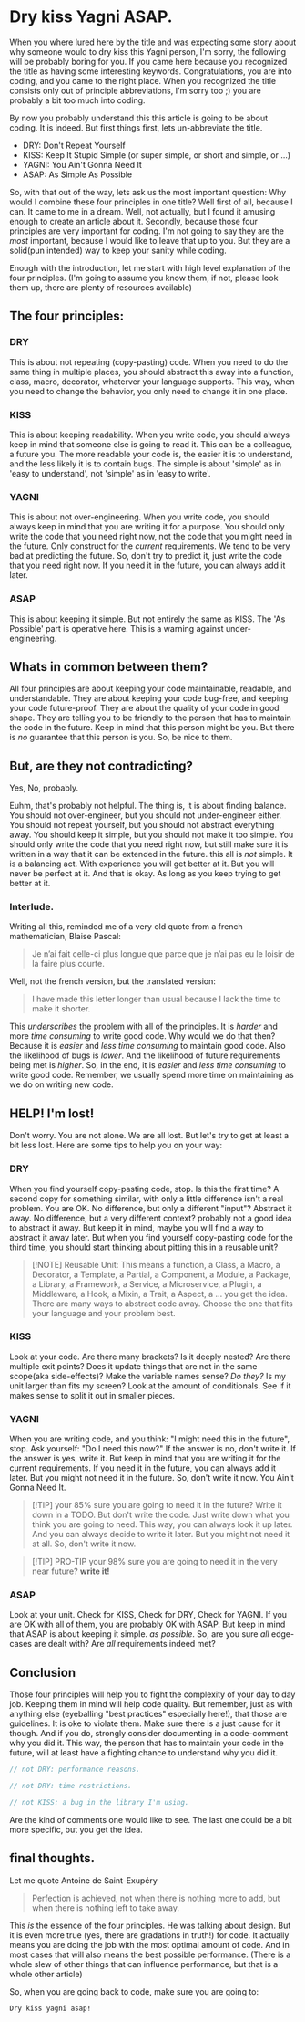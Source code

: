 # Dry kiss Yagni ASAP.

When you where lured here by the title and was expecting some story about why someone would to dry kiss this Yagni person, I'm sorry, the following will be probably boring for you.
If you came here because you recognized the title as having some interesting keywords. Congratulations, you are into coding, and you came to the right place.
When you recognized the title consists only out of principle abbreviations, I'm sorry too ;) you are probably a bit too much into coding.

By now you probably understand this this article is going to be about coding. It is indeed. But first things first, lets un-abbreviate the title.

- DRY: Don't Repeat Yourself
- KISS: Keep It Stupid Simple (or super simple, or short and simple, or ...)
- YAGNI: You Ain't Gonna Need It
- ASAP: As Simple As Possible

So, with that out of the way, lets ask us the most important question: Why would I combine these four principles in one title?
Well first of all, because I can. It came to me in a dream. Well, not actually, but I found it amusing enough to create an article about it.
Secondly, because those four principles are very important for coding. I'm not going to say they are the _most_ important, because I would like to leave that up to you. But they are a solid(pun intended) way to keep your sanity while coding.

Enough with the introduction, let me start with high level explanation of the four principles. (I'm going to assume you know them, if not, please look them up, there are plenty of resources available)

## The four principles:

### DRY

This is about not repeating (copy-pasting) code. When you need to do the same thing in multiple places, you should abstract this away into a function, class, macro, decorator, whaterver your language supports. This way, when you need to change the behavior, you only need to change it in one place.

### KISS

This is about keeping readability. When you write code, you should always keep in mind that someone else is going to read it. This can be a colleague, a future you. The more readable your code is, the easier it is to understand, and the less likely it is to contain bugs. The simple is about 'simple' as in 'easy to understand', not 'simple' as in 'easy to write'.

### YAGNI

This is about not over-engineering. When you write code, you should always keep in mind that you are writing it for a purpose. You should only write the code that you need right now, not the code that you might need in the future. Only construct for the _current_ requirements. We tend to be very bad at predicting the future. So, don't try to predict it, just write the code that you need right now. If you need it in the future, you can always add it later.

### ASAP

This is about keeping it simple. But not entirely the same as KISS. The 'As Possible' part is operative here. This is a warning against under-engineering.

## Whats in common between them?

All four principles are about keeping your code maintainable, readable, and understandable. They are about keeping your code bug-free, and keeping your code future-proof. They are about the quality of your code in good shape. They are telling you to be friendly to the person that has to maintain the code in the future. Keep in mind that this person might be you. But there is _no_ guarantee that this person is you. So, be nice to them.

## But, are they not contradicting?

Yes, No, probably.

Euhm, that's probably not helpful. The thing is, it is about finding balance. You should not over-engineer, but you should not under-engineer either. You should not repeat yourself, but you should not abstract everything away. You should keep it simple, but you should not make it too simple. You should only write the code that you need right now, but still make sure it is written in a way that it can be extended in the future.
this all is _not_ simple. It is a balancing act. With experience you will get better at it. But you will never be perfect at it. And that is okay. As long as you keep trying to get better at it.

### Interlude.

Writing all this, reminded me of a very old quote from a french mathematician, Blaise Pascal:

> Je n’ai fait celle-ci plus longue que parce que je n’ai pas eu le loisir de la faire plus courte.

Well, not the french version, but the translated version:

> I have made this letter longer than usual because I lack the time to make it shorter.

This _underscribes_ the problem with all of the principles. It is _harder_ and more _time consuming_ to write good code. Why would we do that then? Because it is _easier_ and _less time consuming_ to maintain good code. Also the likelihood of bugs is _lower_. And the likelihood of future requirements being met is _higher_. So, in the end, it is _easier_ and _less time consuming_ to write good code.
Remember, we usually spend more time on maintaining as we do on writing new code.

## HELP! I'm lost!

Don't worry. You are not alone. We are all lost. But let's try to get at least a bit less lost. Here are some tips to help you on your way:

### DRY

When you find yourself copy-pasting code, stop. Is this the first time? A second copy for something similar, with only a little difference isn't a real problem. You are OK.
No difference, but only a different "input"? Abstract it away.
No difference, but a very different context? probably not a good idea to abstract it away. But keep it in mind, maybe you will find a way to abstract it away later.
But when you find yourself copy-pasting code for the third time, you should start thinking about pitting this in a reusable unit?

> [!NOTE] Reusable Unit:
> This means a function, a Class, a Macro, a Decorator, a Template, a Partial, a Component, a Module, a Package, a Library, a Framework, a Service, a Microservice, a Plugin, a Middleware, a Hook, a Mixin, a Trait, a Aspect, a ... you get the idea. There are many ways to abstract code away. Choose the one that fits your language and your problem best.

### KISS

Look at your code. Are there many brackets? Is it deeply nested? Are there multiple exit points? Does it update things that are not in the same scope(aka side-effects)? Make the variable names sense? _Do they?_ Is my unit larger than fits my screen? Look at the amount of conditionals. See if it makes sense to split it out in smaller pieces. 

### YAGNI

When you are writing code, and you think: "I might need this in the future", stop. Ask yourself: "Do I need this now?" If the answer is no, don't write it. If the answer is yes, write it. But keep in mind that you are writing it for the current requirements. If you need it in the future, you can always add it later. But you might not need it in the future. So, don't write it now. You Ain't Gonna Need It.

> [!TIP] your 85% sure you are going to need it in the future? 
> Write it down in a TODO. But don't write the code. Just write down what you think you are going to need. This way, you can always look it up later. And you can always decide to write it later. But you might not need it at all. So, don't write it now.

> [!TIP] PRO-TIP
> your 98% sure you are going to need it in the very near future? **write it!**


### ASAP

Look at your unit. Check for KISS, Check for DRY, Check for YAGNI. If you are OK with all of them, you are probably OK with ASAP. But keep in mind that ASAP is about keeping it simple. _as possible_. So, are you sure _all_ edge-cases are dealt with? Are _all_ requirements indeed met? 

## Conclusion

Those four principles will help you to fight the complexity of your day to day job. Keeping them in mind will help code quality. But remember, just as with anything else (eyeballing "best practices" especially here!), that those are guidelines. It is oke to violate them. Make sure there is a just cause for it though. And if you do, strongly consider documenting in a code-comment why you did it. This way, the person that has to maintain your code in the future, will at least have a fighting chance to understand why you did it.

```javascript
// not DRY: performance reasons.

// not DRY: time restrictions.

// not KISS: a bug in the library I'm using.
```

Are the kind of comments one would like to see. The last one could be a bit more specific, but you get the idea.

## final thoughts.

Let me quote Antoine de Saint-Exupéry
> Perfection is achieved, not when there is nothing more to add, but when there is nothing left to take away.

This _is_ the essence of the four principles. He was talking about design. But it is even more true (yes, there are gradations in truth!) for code. It actually means you are doing the job with the most optimal amount of code. And in most cases that will also means the best possible performance. (There is a whole slew of other things that can influence performance, but that is a whole other article)

So, when you are going back to code, make sure you are going to:

`Dry kiss yagni asap!`
